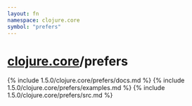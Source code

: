 ```yaml
---
layout: fn
namespace: clojure.core
symbol: "prefers"
---
```


# [clojure.core](../)/prefers

{% include 1.5.0/clojure.core/prefers/docs.md %}
{% include 1.5.0/clojure.core/prefers/examples.md %}
{% include 1.5.0/clojure.core/prefers/src.md %}

